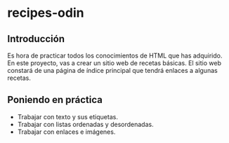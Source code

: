 # recipes-odin


## Introducción

Es hora de practicar todos los conocimientos de HTML que has adquirido. En este proyecto, vas a crear un sitio web de recetas básicas.
El sitio web constará de una página de índice principal que tendrá enlaces a algunas recetas.

## Poniendo en práctica

* Trabajar con texto y sus etiquetas.
* Trabajar con listas ordenadas y desordenadas.
* Trabajar con enlaces e imágenes.

